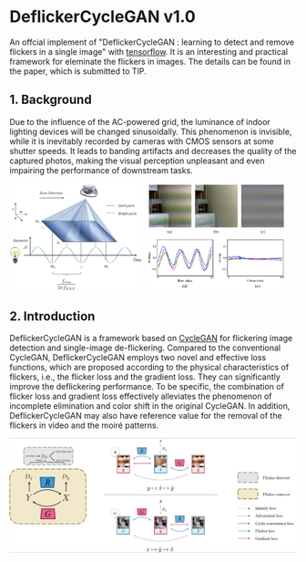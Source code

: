 # **DeflickerCycleGAN v1.0**
An offcial implement of "DeflickerCycleGAN : learning to detect and remove flickers in a single image" with [tensorflow](https://www.tensorflow.org/).
It is an interesting and practical framework for eleminate the flickers in images. The details can be found in the paper, which is submitted to TIP.

## **1. Background**
Due to the influence of the AC-powered grid, the luminance of indoor lighting devices will be changed sinusoidally. This phenomenon is invisible, while it is inevitably
recorded by cameras with CMOS sensors at some shutter speeds. It leads to banding artifacts and decreases the quality of the captured photos, making the visual
perception unpleasant and even impairing the performance of downstream tasks.

<img src="/Figs/reason.png" width="46.5%" alt=""/>    <img src="/Figs/flicker.png" width="49.39%" alt=""/>

## **2. Introduction**
DeflickerCycleGAN is a framework based on [CycleGAN](https://arxiv.org/pdf/1703.10593.pdf) for flickering image detection and single-image de-flickering. Compared to the conventional CycleGAN, DeflickerCycleGAN employs two novel and effective loss functions, which are proposed according to the physical characteristics of flickers, i.e., the flicker loss and the gradient loss. They can significantly improve the deflickering performance. To be specific, the combination of flicker loss and gradient loss effectively alleviates the phenomenon of incomplete elimination and color shift in the original CycleGAN. In addition, DeflickerCycleGAN may also have reference value for the removal of the flickers in video and the moiré patterns.

![Overviwes of DeflickerCycleGAN](/Figs/overview.png "Fig 1: Overview of DeflickerCycleGAN")
